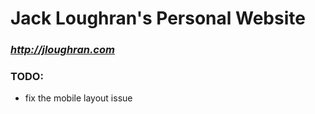 # Jack Loughran's Personal Website
### *http://jloughran.com*

### TODO:
- fix the mobile layout issue


